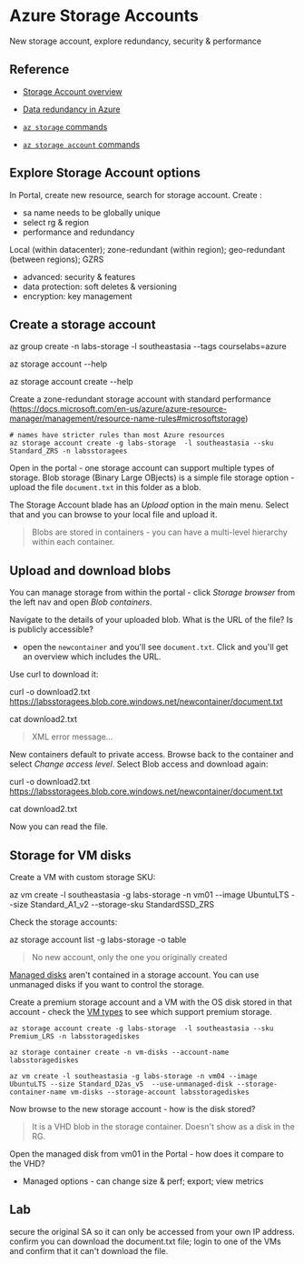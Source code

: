 # Azure Storage Accounts

New storage account, explore redundancy, security & performance

## Reference

- [Storage Account overview](https://docs.microsoft.com/en-gb/azure/storage/common/storage-account-overview)

- [Data redundancy in Azure](https://docs.microsoft.com/en-gb/azure/storage/common/storage-redundancy?toc=%2Fazure%2Fstorage%2Fblobs%2Ftoc.json)

- [`az storage` commands](https://docs.microsoft.com/en-us/cli/azure/storage?view=azure-cli-latest)

- [`az storage account` commands](https://docs.microsoft.com/en-us/cli/azure/storage/account?view=azure-cli-latest)


## Explore Storage Account options

In Portal, create new resource, search for storage account. Create :

- sa name needs to be globally unique
- select rg & region
- performance and redundancy

Local (within datacenter); zone-redundant (within region); geo-redundant (between regions); GZRS

- advanced: security & features
- data protection: soft deletes & versioning
- encryption: key management


## Create a storage account


az group create -n labs-storage  -l southeastasia --tags courselabs=azure

az storage account --help

az storage account create --help


Create a zone-redundant storage account with standard performance (https://docs.microsoft.com/en-us/azure/azure-resource-manager/management/resource-name-rules#microsoftstorage)

```
# names have stricter rules than most Azure resources
az storage account create -g labs-storage  -l southeastasia --sku Standard_ZRS -n labsstoragees
```

Open in the portal - one storage account can support multiple types of storage. Blob storage (Binary Large OBjects) is a simple file storage option - upload the file `document.txt` in this folder as a blob.

The Storage Account blade has an _Upload_ option in the main menu. Select that and you can browse to your local file and upload it.

> Blobs are stored in containers - you can have a multi-level hierarchy within each container.

## Upload and download blobs

You can manage storage from within the portal - click _Storage browser_ from the left nav and open _Blob containers_.

Navigate to the details of your uploaded blob. What is the URL of the file? Is is publicly accessible?

- open the `newcontainer` and you'll see `document.txt`. Click and you'll get an overview which includes the URL.

Use curl to download it:

curl -o download2.txt https://labsstoragees.blob.core.windows.net/newcontainer/document.txt

cat download2.txt

> XML error message...

New containers default to private access. Browse back to the container and select _Change access level_. Select Blob access and download again:

curl -o download2.txt https://labsstoragees.blob.core.windows.net/newcontainer/document.txt

cat download2.txt

Now you can read the file.

## Storage for VM disks

Create a VM with custom storage SKU:

az vm create -l southeastasia -g labs-storage -n vm01 --image UbuntuLTS --size Standard_A1_v2 --storage-sku StandardSSD_ZRS


Check the storage accounts:

az storage account list -g labs-storage -o table

> No new account, only the one you originally created

[Managed disks](https://docs.microsoft.com/en-us/azure/virtual-machines/managed-disks-overview) aren't contained in a storage account. You can use unmanaged disks if you want to control the storage.

Create a premium storage account and a VM with the OS disk stored in that account - check the [VM types](https://docs.microsoft.com/en-us/azure/virtual-machines/sizes-general) to see which support premium storage.

```
az storage account create -g labs-storage  -l southeastasia --sku Premium_LRS -n labsstoragediskes

az storage container create -n vm-disks --account-name labsstoragediskes

az vm create -l southeastasia -g labs-storage -n vm04 --image UbuntuLTS --size Standard_D2as_v5  --use-unmanaged-disk --storage-container-name vm-disks --storage-account labsstoragediskes
```

Now browse to the new storage account - how is the disk stored?

> It is a VHD blob in the storage container. Doesn't show as a disk in the RG.

Open the managed disk from vm01 in the Portal - how does it compare to the VHD?

- Managed options - can change size & perf; export; view metrics

## Lab

secure the original SA so it can only  be accessed from your own IP address. confirm you can download the document.txt file; login to one of the VMs and confirm that it can't download the file.